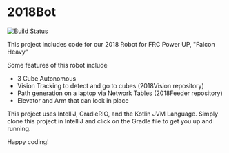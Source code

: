 # 2018Bot

[![Build Status](https://dev.azure.com/frc5190/2018%20Competition%20Season/_apis/build/status/5190GreenHopeRobotics.2018Bot)](https://dev.azure.com/frc5190/2018%20Competition%20Season/_build/latest?definitionId=1)

This project includes code for our 2018 Robot for FRC Power UP, "Falcon Heavy"

Some features of this robot include
 * 3 Cube Autonomous
 * Vision Tracking to detect and go to cubes (2018Vision repository)
 * Path generation on a laptop via Network Tables (2018Feeder repository)
 * Elevator and Arm that can lock in place
 
This project uses IntelliJ, GradleRIO, and the Kotlin JVM Language.
Simply clone this project in IntelliJ and click on the Gradle file to get you up and running.

Happy coding!

